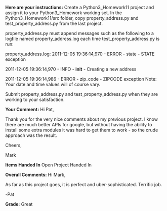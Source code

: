 ﻿**Here are your instructions:**
Create a Python3_Homework11 project and assign it to your Python3_Homework working set. In the Python3_Homework11/src folder, copy property_address.py and test_property_address.py from the last project.

property_address.py must append messages such as the following to a logfile named property_address.log each time test_property_address.py is run:

property_address.log:
2011-12-05 19:36:14,970 - ERROR - state - STATE exception

2011-12-05 19:36:14,970 - INFO - __init__ - Creating a new address

2011-12-05 19:36:14,986 - ERROR - zip_code - ZIPCODE exception
Note: Your date and time values will of course vary.

Submit property_address.py and test_property_address.py when they are working to your satisfaction.

**Your Comment:**
Hi Pat,

Thank you for the very nice comments about my previous project.  I know there are much better
APIs for google, but without having the ability to install some extra modules it was hard to get
them to work - so the crude approach was the result.

Cheers,

Mark

**Items Handed In**
Open Project Handed In

**Overall Comments:**
Hi Mark,

As far as this project goes, it is perfect and uber-sophisticated.  Terrific job.

-Pat

**Grade:**
Great
